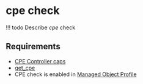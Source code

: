 # cpe check

<!-- prettier-ignore -->
!!! todo
    Describe *cpe* check

## Requirements

* [CPE Controller caps](../../../../caps-reference/cpe/controller.md)
* [get_cpe](../../../../scripts-reference/get_cpe.md)
* CPE check is enabled in [Managed Object Profile](../concepts/managed-object-profile/index.md)
